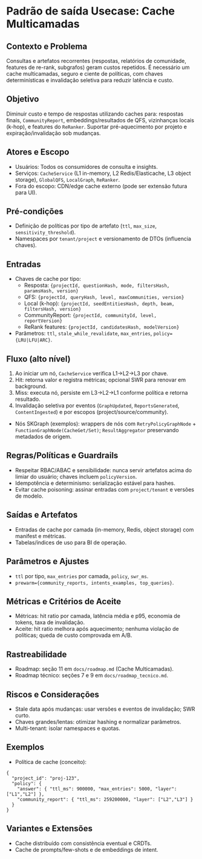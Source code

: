 # Padrão de saída Usecase: Cache Multicamadas

## Contexto e Problema
Consultas e artefatos recorrentes (respostas, relatórios de comunidade, features de re-rank, subgrafos) geram custos repetidos. É necessário um cache multicamadas, seguro e ciente de políticas, com chaves determinísticas e invalidação seletiva para reduzir latência e custo.

## Objetivo
Diminuir custo e tempo de respostas utilizando caches para: respostas finais, `CommunityReport`, embeddings/resultados de QFS, vizinhanças locais (k-hop), e features do `ReRanker`. Suportar pré-aquecimento por projeto e expiração/invalidação sob mudanças.

## Atores e Escopo
- Usuários: Todos os consumidores de consulta e insights.
- Serviços: `CacheService` (L1 in-memory, L2 Redis/Elasticache, L3 object storage), `GlobalQFS`, `LocalGraph`, `ReRanker`.
- Fora do escopo: CDN/edge cache externo (pode ser extensão futura para UI).

## Pré-condições
- Definição de políticas por tipo de artefato (`ttl`, `max_size`, `sensitivity_threshold`).
- Namespaces por `tenant/project` e versionamento de DTOs (influencia chaves).

## Entradas
- Chaves de cache por tipo:
  - Resposta: `{projectId, questionHash, mode, filtersHash, paramsHash, version}`
  - QFS: `{projectId, queryHash, level, maxCommunities, version}`
  - Local (k-hop): `{projectId, seedEntitiesHash, depth, beam, filtersHash, version}`
  - CommunityReport: `{projectId, communityId, level, reportVersion}`
  - ReRank features: `{projectId, candidatesHash, modelVersion}`
- Parâmetros: `ttl`, `stale_while_revalidate`, `max_entries`, `policy={LRU|LFU|ARC}`.

## Fluxo (alto nível)
1) Ao iniciar um nó, `CacheService` verifica L1→L2→L3 por chave.
2) Hit: retorna valor e registra métricas; opcional SWR para renovar em background.
3) Miss: executa nó, persiste em L3→L2→L1 conforme política e retorna resultado.
4) Invalidação seletiva por eventos (`GraphUpdated`, `ReportsGenerated`, `ContentIngested`) e por escopos (project/source/community).

- Nós SKGraph (exemplos): wrappers de nós com `RetryPolicyGraphNode` + `FunctionGraphNode(CacheGet/Set)`; `ResultAggregator` preservando metadados de origem.

## Regras/Políticas e Guardrails
- Respeitar RBAC/ABAC e sensibilidade: nunca servir artefatos acima do limiar do usuário; chaves incluem `policyVersion`.
- Idempotência e determinismo: serialização estável para hashes.
- Evitar cache poisoning: assinar entradas com `project/tenant` e versões de modelo.

## Saídas e Artefatos
- Entradas de cache por camada (in-memory, Redis, object storage) com manifest e métricas.
- Tabelas/índices de uso para BI de operação.

## Parâmetros e Ajustes
- `ttl` por tipo, `max_entries` por camada, `policy`, `swr_ms`.
- `prewarm={community_reports, intents_examples, top_queries}`.

## Métricas e Critérios de Aceite
- Métricas: hit ratio por camada, latência média e p95, economia de tokens, taxa de invalidação.
- Aceite: hit ratio melhora após aquecimento; nenhuma violação de políticas; queda de custo comprovada em A/B.

## Rastreabilidade
- Roadmap: seção 11 em `docs/roadmap.md` (Cache Multicamadas).
- Roadmap técnico: seções 7 e 9 em `docs/roadmap_tecnico.md`.

## Riscos e Considerações
- Stale data após mudanças: usar versões e eventos de invalidação; SWR curto.
- Chaves grandes/lentas: otimizar hashing e normalizar parâmetros.
- Multi-tenant: isolar namespaces e quotas.

## Exemplos
- Política de cache (conceito):
```
{
  "project_id": "proj-123",
  "policy": {
    "answer": { "ttl_ms": 900000, "max_entries": 5000, "layer": ["L1","L2"] },
    "community_report": { "ttl_ms": 259200000, "layer": ["L2","L3"] }
  }
}
```

## Variantes e Extensões
- Cache distribuído com consistência eventual e CRDTs.
- Cache de prompts/few-shots e de embeddings de intent.
